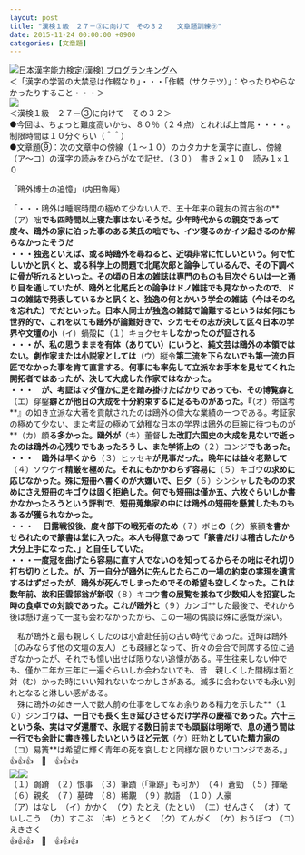 ```yaml
---
layout: post
title: "漢検１級　２７－③に向けて　その３２　　文章題訓練⑨"
date: 2015-11-24 00:00:00 +0900
categories: [文章題]
---
```


[![](/syuusyuu9701/assets/images/漢検１級-２７－③に向けて-その３２-文章題訓練⑨-br_c_3028_1.gif)](http://blog.with2.net/link.php?1659096:3028 "日本漢字能力検定(漢検) ブログランキングへ")[日本漢字能力検定(漢検) ブログランキングへ](http://blog.with2.net/link.php?1659096:3028)  
＜「漢字の学習の大禁忌は作輟なり」・・・「作輟（サクテツ）」：やったりやらなかったりすること・・・＞  
![](/syuusyuu9701/assets/images/漢検１級-２７－③に向けて-その３２-文章題訓練⑨-1e0a8144653834ca115d6bf0e41965ad.jpg)  
＜漢検１級　２７－③に向けて　その３２＞  
●今回は、ちょっと難度高いかも、８０％（２４点）とれれば上首尾・・・・。制限時間は１０分ぐらい（＾＾）  
●文章題⑨：次の文章中の傍線（１～１０）のカタカナを漢字に直し、傍線（ア～コ）の漢字の読みをひらがなで記せ。（３０）　書き２×１０　読み１×１０  
  
「鴎外博士の追憶」（内田魯庵）  
  
「・・・鴎外は睡眠時間の極めて少ない人で、五十年来の親友の賀古翁の**（ア）咄**でも四時間以上寝た事はないそうだ。少年時代からの親交であって度々、鴎外の家に泊った事のある某氏の咄でも、イツ寝るのかイツ起きるのか解らなかったそうだ  
・・・独逸といえば、或る時鴎外を尋ねると、近頃非常に忙しいという。何で忙しいかと訊くと、或る科学上の問題で北尾次郎と論争しているんで、その下調べに骨が折れるといった。その頃の日本の雑誌は専門のものも目次ぐらいは一と通り目を通していたが、鴎外と北尾氏との論争はドノ雑誌でも見なかったので、ドコの雑誌で発表しているかと訊くと、独逸の何とかいう学会の雑誌（今はその名を忘れた）でだといった。日本人同士が独逸の雑誌で論難するというは如何にも世界的で、これを以ても鴎外が論難好きで、シカモその志が決して区々日本の学界や文壇の小**（イ）蝸殻**に**（１）キョクセキ**しなかったのが証される  
・・・が、私の思うままを有体（ありてい）にいうと、純文芸は鴎外の本領ではない。劇作家または小説家としては**（ウ）縦令**第二流を下らないでも第一流の巨匠でなかった事を肯て直言する。何事にも率先して立派なお手本を見せてくれた開拓者ではあったが、決して大成した作家ではなかった。  
・・・　が、考証はマダ僅かに足を踏み掛けたばかりであっても、その博覧癖と**（エ）穿鑿**癖とが他日の大成を十分約束するに足るものがあった。『**（オ）帝諡考**』の如き立派な大著を貢献されたのは鴎外の偉大な業績の一つである。考証家の極めて少ない、また考証の極めて幼稚な日本の学界は鴎外の巨腕に待つものが**（カ）頗**る多かった。鴎外が**（キ）董督**した改訂六国史の大成を見ないで逝ったのは鴎外の心残りでもあったろうし、また学術上の**（２）コンジ**でもあった。  
・・・　鴎外は早くから**（３）ヒッセキ**が見事だった。晩年には益々老熟して**（４）ソウケイ**精厳を極めた。それにもかかわらず容易に**（５）キゴウ**の求めに応じなかった。殊に短冊へ書くのが大嫌いで、日夕**（６）シンシャ**したものの求めにさえ短冊のキゴウは固く拒絶した。何でも短冊は僅か五、六枚ぐらいしか書かなかったろうという評判で、短冊蒐集家の中には鴎外の短冊を懸賞したものもあるが獲られなかった。  
・・・ 　日露戦役後、度々部下の戦死者のため**（７）ボヒ**の**（ク）篆額**を書かせられたので篆書は堂に入った。本人も得意であって「篆書だけは稽古したから大分上手になった、」と自任していた。  
・・・一度冠を曲げたら容易に直す人でないのを知ってるからその咄はそれ切り打ち切りとした。が、万一自分が鴎外に先んじたらこの一場の約束の実現を遺言するはずだったが、鴎外が死んでしまったのでその希望も空しくなった。これは数年前、故和田雲邨翁が新収**（８）キコウ**書の展覧を兼ねて少数知人を招宴した時の食卓での対談であった。これが鴎外と**（９）カンゴ**した最後で、それから後は懸け違って一度も会わなかったから、この一場の偶談は殊に感慨が深い。  
  
　私が鴎外と最も親しくしたのは小倉赴任前の古い時代であった。近時は鴎外（のみならず他の文壇の友人）とも疎縁となって、折々の会合で同席する位に過ぎなかったが、それでも憶い出せば限りない追懐がある。平生往来しない仲でも、僅か二年か三年に一遍ぐらいしか会わないでも、昔　親しくした間柄は面と対（む）かった時にいい知れないなつかしさがある。滅多に会わないでも永い別れとなると淋しい感がある。  
　殊に鴎外の如き一人で数人前の仕事をしてなお余りある精力を示した**（１０）ジンゴウ**は、一日でも長く生き延びさせるだけ学界の慶福であった。六十三という条、実はマダ還暦で、永眠する数日前までも頭脳は明晰で、息の通う間は一行でも余計に書き残したいというほど元気**（ケ）旺勃**としていた精力家の**（コ）易簀**は希望に輝く青年の死を哀しむと同様な限りないコンジである。」  
👍👍👍　🐑　👍👍👍  
![](/syuusyuu9701/assets/images/漢検１級-２７－③に向けて-その３２-文章題訓練⑨-adc1d0c09f0fd31b734e663c6bdc9b55.jpg)![](/syuusyuu9701/assets/images/漢検１級-２７－③に向けて-その３２-文章題訓練⑨-2bbe1b2a7e1b13c9a4663c5073a1afc3.jpg)  
（１）跼蹐　（２）恨事　（３）筆蹟（「筆跡」も可か）　（４）蒼勁　（５）揮毫　（６）親炙　（７）墓碑　（８）稀覯　（９）款語　（１０）人豪  
（ア）はなし　（イ）かかく　（ウ）たとえ（たとい）　（エ）せんさく　（オ）ていしこう　（カ）すこぶ　（キ）とうとく　（ク）てんがく　（ケ）おうぼつ　（コ）えきさく　  
👍👍👍　🐑　👍👍👍  
  